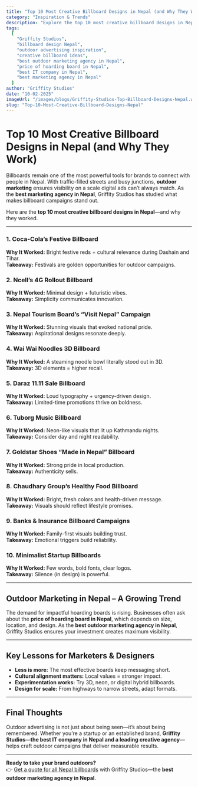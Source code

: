 ```yaml
---
title: "Top 10 Most Creative Billboard Designs in Nepal (and Why They Work)"
category: "Inspiration & Trends"
description: "Explore the top 10 most creative billboard designs in Nepal and uncover why they capture attention. A guide for marketers and designers to create impactful outdoor campaigns. By Griffity Studios—the best marketing agency in Nepal."
tags:
  [
    "Griffity Studios",
    "billboard design Nepal",
    "outdoor advertising inspiration",
    "creative billboard ideas",
    "best outdoor marketing agency in Nepal",
    "price of hoarding board in Nepal",
    "best IT company in Nepal",
    "best marketing agency in Nepal"
  ]
author: "Griffity Studios"
date: "10-02-2025"
imageUrl: "/images/blogs/Griffity-Studios-Top-Billboard-Designs-Nepal.webp"
slug: "Top-10-Most-Creative-Billboard-Designs-Nepal"
---
```


# Top 10 Most Creative Billboard Designs in Nepal (and Why They Work)  

Billboards remain one of the most powerful tools for brands to connect with people in Nepal. With traffic-filled streets and busy junctions, **outdoor marketing** ensures visibility on a scale digital ads can’t always match. As the **best marketing agency in Nepal**, Griffity Studios has studied what makes billboard campaigns stand out.  

Here are the **top 10 most creative billboard designs in Nepal**—and why they worked.  

---

### 1. Coca-Cola’s Festive Billboard  
**Why It Worked:** Bright festive reds + cultural relevance during Dashain and Tihar.  
**Takeaway:** Festivals are golden opportunities for outdoor campaigns.  

### 2. Ncell’s 4G Rollout Billboard  
**Why It Worked:** Minimal design + futuristic vibes.  
**Takeaway:** Simplicity communicates innovation.  

### 3. Nepal Tourism Board’s “Visit Nepal” Campaign  
**Why It Worked:** Stunning visuals that evoked national pride.  
**Takeaway:** Aspirational designs resonate deeply.  

### 4. Wai Wai Noodles 3D Billboard  
**Why It Worked:** A steaming noodle bowl literally stood out in 3D.  
**Takeaway:** 3D elements = higher recall.  

### 5. Daraz 11.11 Sale Billboard  
**Why It Worked:** Loud typography + urgency-driven design.  
**Takeaway:** Limited-time promotions thrive on boldness.  

### 6. Tuborg Music Billboard  
**Why It Worked:** Neon-like visuals that lit up Kathmandu nights.  
**Takeaway:** Consider day and night readability.  

### 7. Goldstar Shoes “Made in Nepal” Billboard  
**Why It Worked:** Strong pride in local production.  
**Takeaway:** Authenticity sells.  

### 8. Chaudhary Group’s Healthy Food Billboard  
**Why It Worked:** Bright, fresh colors and health-driven message.  
**Takeaway:** Visuals should reflect lifestyle promises.  

### 9. Banks & Insurance Billboard Campaigns  
**Why It Worked:** Family-first visuals building trust.  
**Takeaway:** Emotional triggers build reliability.  

### 10. Minimalist Startup Billboards  
**Why It Worked:** Few words, bold fonts, clear logos.  
**Takeaway:** Silence (in design) is powerful.  

---

## Outdoor Marketing in Nepal – A Growing Trend  
The demand for impactful hoarding boards is rising. Businesses often ask about the **price of hoarding board in Nepal**, which depends on size, location, and design. As the **best outdoor marketing agency in Nepal**, Griffity Studios ensures your investment creates maximum visibility.  

---

## Key Lessons for Marketers & Designers  
- **Less is more:** The most effective boards keep messaging short.  
- **Cultural alignment matters:** Local values = stronger impact.  
- **Experimentation works:** Try 3D, neon, or digital hybrid billboards.  
- **Design for scale:** From highways to narrow streets, adapt formats.  

---

## Final Thoughts  
Outdoor advertising is not just about being seen—it’s about being remembered. Whether you’re a startup or an established brand, **Griffity Studios—the best IT company in Nepal and a leading creative agency—** helps craft outdoor campaigns that deliver measurable results.  

---

**Ready to take your brand outdoors?**   
👉 [Get a quote for all Nepal billboards](https://www.griffitystudios.com/#contact-us) with Griffity Studios—the **best outdoor marketing agency in Nepal**.  




